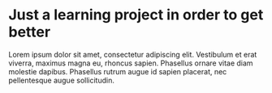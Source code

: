 # Just a learning project in order to get better

Lorem ipsum dolor sit amet, consectetur adipiscing elit.
Vestibulum et erat viverra, maximus magna eu, rhoncus sapien.
Phasellus ornare vitae diam molestie dapibus.
Phasellus rutrum augue id sapien placerat,
nec pellentesque augue sollicitudin.
